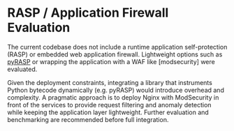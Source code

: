 # RASP / Application Firewall Evaluation

The current codebase does not include a runtime application self-protection
(RASP) or embedded web application firewall. Lightweight options such as
[pyRASP](https://github.com) or wrapping the application with a WAF like
[modsecurity] were evaluated.

Given the deployment constraints, integrating a library that instruments
Python bytecode dynamically (e.g. pyRASP) would introduce overhead and
complexity. A pragmatic approach is to deploy Nginx with ModSecurity in front
of the services to provide request filtering and anomaly detection while
keeping the application layer lightweight. Further evaluation and benchmarking
are recommended before full integration.
